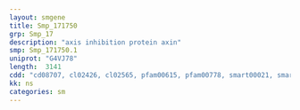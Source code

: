 ```yaml
---
layout: smgene
title: Smp_171750
grp: Smp_17
description: "axis inhibition protein axin"
smp: Smp_171750.1
uniprot: "G4VJ78"
length:  3141
cdd: "cd08707, cl02426, cl02565, pfam00615, pfam00778, smart00021, smart00315"
kk: ns
categories: sm
---
```

